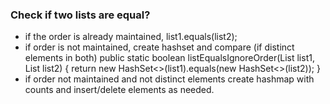 ### Check if two lists are equal?

- if the order is already maintained, 
    list1.equals(list2);
- if order is not maintained, create hashset and compare (if distinct elements in both)
    public static <T> boolean listEqualsIgnoreOrder(List<T> list1, List<T> list2) 
    {
        return new HashSet<>(list1).equals(new HashSet<>(list2));
    }
- if order not maintained and not distinct elements
    create hashmap with counts and insert/delete elements as needed.


